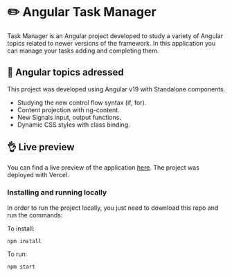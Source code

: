# ✏️ Angular Task Manager

Task Manager is an Angular project developed to study a variety of Angular topics related to newer versions of the framework. In this application you can manage your tasks adding and completing them.

## 🌟 Angular topics adressed

This project was developed using Angular v19 with Standalone components.

- Studying the new control flow syntax (if, for).
- Content projection with ng-content.
- New Signals input, output functions.
- Dynamic CSS styles with class binding.

## 👌 Live preview

You can find a live preview of the application [here](https://angular-task-manager-tau.vercel.app/).
The project was deployed with Vercel.

### Installing and running locally

In order to run the project locally, you just need to download this repo and run the commands:

To install:

```
npm install
```

To run:

```
npm start
```
